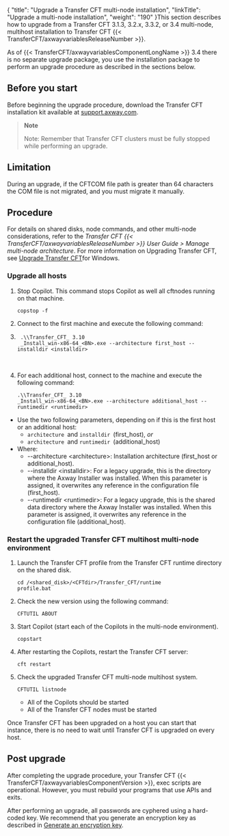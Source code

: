 {
    "title": "Upgrade a Transfer CFT multi-node installation",
    "linkTitle": "Upgrade a multi-node installation",
    "weight": "190"
}This section describes how to upgrade from a Transfer CFT 3.1.3, 3.2.x, 3.3.2, or 3.4 multi-node, multihost installation to Transfer CFT {{< TransferCFT/axwayvariablesReleaseNumber  >}}.

As of {{< TransferCFT/axwayvariablesComponentLongName  >}} 3.4 there is no separate upgrade package, you use the installation package to perform an upgrade procedure as described in the sections below.

<span id="Before"></span>

Before you start
----------------

Before beginning the upgrade procedure, download the Transfer CFT installation kit available at [support.axway.com](https://support.axway.com/).

> **Note**
>
> Note: Remember that Transfer CFT clusters must be fully stopped while performing an upgrade.

Limitation
----------

During an upgrade, if the CFTCOM file path is greater than 64 characters the COM file is not migrated, and you must migrate it manually.

Procedure
---------

For details on shared disks, node commands, and other multi-node considerations, refer to the *Transfer CFT {{< TransferCFT/axwayvariablesReleaseNumber  >}} User Guide &gt; Manage multi-node architecture*. For more information on Upgrading Transfer CFT, see <a href="../upgrade_intro_win" class="MCXref xref">Upgrade Transfer CFT</a>for Windows.

### Upgrade all hosts

1. Stop Copilot. This command stops Copilot as well all cftnodes running on that machine.  
    ```
    copstop -f
    ```
1. Connect to the first machine and execute the following command:
1. ```
    .\\Transfer_CFT_ 3.10
    _Install_win-x86-64_<BN>.exe --architecture first_host --installdir <installdir>
    ```

     

1. For each additional host, connect to the machine and execute the following command:  
    ```
    .\\Transfer_CFT_ 3.10
    _Install_win-x86-64_<BN>.exe --architecture additional_host --runtimedir <runtimedir>
    ```

- Use the two following parameters, depending on if this is the first host or an additional host:
    -   `architecture `and `installdir `(first_host), *or*
    -   `architecture `and `runtimedir `(additional_host)
- Where:
    -   --architecture &lt;architecture&gt;: Installation architecture (first_host or additional_host).
    -   --installdir &lt;installdir&gt;: For a legacy upgrade, this is the directory where the Axway Installer was installed. When this parameter is assigned, it overwrites any reference in the configuration file (first_host).
    -   --runtimedir &lt;runtimedir&gt;: For a legacy upgrade, this is the shared data directory where the Axway Installer was installed. When this parameter is assigned, it overwrites any reference in the configuration file (additional_host).

### Restart the upgraded Transfer CFT multihost multi-node environment

1. Launch the Transfer CFT profile from the Transfer CFT runtime directory on the shared disk.  
    ```
    cd /<shared_disk>/<CFTdir>/Transfer_CFT/runtime
    profile.bat
    ```
1. Check the new version using the following command:  
    ```
    CFTUTIL ABOUT
    ```
1. Start Copilot (start each of the Copilots in the multi-node environment).  
    ```
    copstart
    ```
1. After restarting the Copilots, restart the Transfer CFT server:  
    ```
    cft restart
    ```
1. Check the upgraded Transfer CFT multi-node multihost system.  
    ```
    CFTUTIL listnode
    ```
    -   All of the Copilots should be started

    <!-- -->

    -   All of the Transfer CFT nodes must be started

Once Transfer CFT has been upgraded on a host you can start that instance, there is no need to wait until Transfer CFT is upgraded on every host.

Post upgrade
------------

After completing the upgrade procedure, your Transfer CFT {{< TransferCFT/axwayvariablesComponentVersion  >}}, exec scripts are operational. However, you must rebuild your programs that use APIs and exits.

After performing an upgrade, all passwords are cyphered using a hard-coded key. We recommend that you generate an encryption key as described in [Generate an encryption key](https://docs.axway.com/bundle/TransferCFT_38_UsersGuide_allOS_en_HTML5/page/Content/Security/cipher_key.htm).
